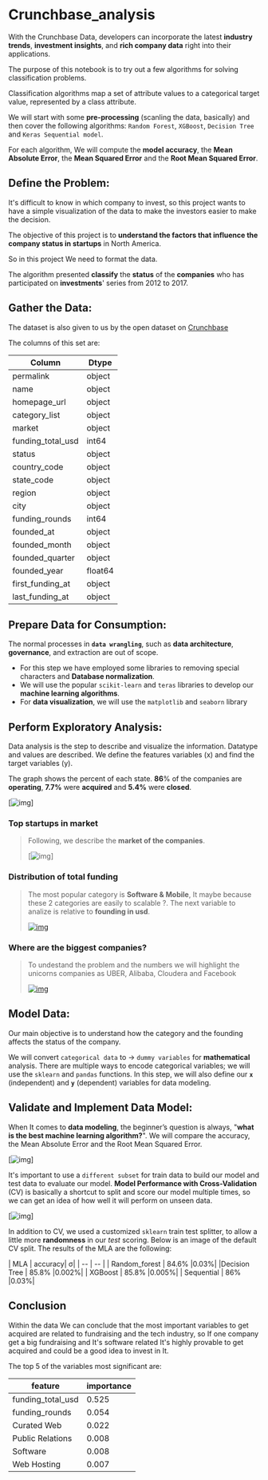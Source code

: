 # Crunchbase_analysis

With the Crunchbase Data, developers can incorporate the latest **industry trends**, **investment insights**, and **rich company data** right into their applications. 

The purpose of this notebook is to try out a few algorithms for solving classification problems. 

Classification algorithms map a set of attribute values to a categorical target value, represented by a class attribute.

We will start with some **pre-processing** (scanling the data, basically) and then cover the following algorithms: `Random Forest`, `XGBoost`, `Decision Tree` and `Keras Sequential model`. 

For each algorithm, We will compute the **model accuracy**, the **Mean Absolute Error**, the **Mean Squared Error** and the **Root Mean Squared Error**.

## Define the Problem:

It's difficult to know in which company to invest, so this project wants to have a simple visualization of the data to make the investors easier to make the decision. 

The objective of this project is to **understand the factors that influence the company status in startups** in North America.

So in this project We need to format the data. 

The algorithm presented **classify** the **status** of the **companies** who has participated on **investments**' series from 2012 to 2017. 

## Gather the Data:

The dataset is also given to us by the open dataset on [Crunchbase](https://www.crunchbase.com/hub/database-startup)

The columns of this set are:

| Column            | Dtype   |
| -- | -- |
| permalink         | object  |
| name              | object  |
| homepage_url      | object  |
| category_list     | object  |
| market            | object  |
| funding_total_usd | int64   |
| status            | object  |
| country_code      | object  |
| state_code        | object  |
| region            | object  |
| city              | object  |
| funding_rounds    | int64   |
| founded_at        | object  |
| founded_month     | object  |
| founded_quarter   | object  |
| founded_year      | float64 |
| first_funding_at  | object  |
| last_funding_at   | object  |

## Prepare Data for Consumption:

The normal processes in **`data wrangling`**, such as **data architecture**, **governance**, and extraction are out of scope.

- For this step we have employed some libraries to removing special characters and **Database normalization**.
- We will use the popular `scikit-learn` and `teras` libraries to develop our **machine learning algorithms**.
- For **data visualization**, we will use the `matplotlib` and `seaborn` library

## Perform Exploratory Analysis:

Data analysis is the step to describe and visualize the information. Datatype and values are described. We define  the features variables (x) and find the target variables (y).

The graph shows the percent of each state. **86**% of the companies are **operating**, **7.7%** were **acquired** and **5.4%** were **closed**.

[![img](https://github.com/MariaCruzg/Crunchbase_analysis/raw/master/images/Statup%20Companies.png)]
### Top startups in market

> Following, we describe the **market of the companies**.
>
> [![img](https://github.com/MariaCruzg/Crunchbase_analysis/raw/master/images/market.png)]

### Distribution of total funding


> The most popular category is **Software & Mobile**, It maybe because these 2 categories are easily to scalable ?. The next variable to analize is relative to **founding in usd**.
> 
> [![img](https://github.com/MariaCruzg/Crunchbase_analysis/raw/master/images/distributionoffoundinf.png)](https://github.com/MariaCruzg/Crunchbase_analysis/blob/master/images/distributionoffoundinf.png)

### Where are the biggest companies?

> To undestand the problem and the numbers we will highlight the unicorns companies as UBER, Alibaba, Cloudera and Facebook
> 
> [![img](https://github.com/MariaCruzg/Crunchbase_analysis/raw/master/images/unicornios.png)](https://github.com/MariaCruzg/Crunchbase_analysis/blob/master/images/unicornios.png)

## Model Data:

Our main objective is to understand how the category and the founding affects the status of the company. 

We will convert `categorical data` to -> `dummy variables` for **mathematical** analysis. There are multiple ways to encode categorical variables; we will use the `sklearn` and `pandas` functions. In this step, we will also define our **`x`** (independent) and **`y`** (dependent) variables for data modeling.

## Validate and Implement Data Model:

When It comes to **data modeling**, the beginner’s question is always, "**what is the best machine learning algorithm?**". We will compare the accuracy, the Mean Absolute Error and the Root Mean Squared Error.

[![img](https://github.com/MariaCruzg/Crunchbase_analysis/raw/master/images/Comparison_model.png)]

It's important to use a `different subset` for train data to build our model and test data to evaluate our model. **Model Performance with Cross-Validation** (CV) is basically a shortcut to split and score our model multiple times, so we can get an idea of how well it will perform on unseen data.

[![img](https://github.com/MariaCruzg/Crunchbase_analysis/raw/master/images/Captura%20de%20Pantalla%202020-04-23%20a%20la(s)%2019.25.44.png)]

In addition to CV, we used a customized `sklearn` train test splitter, to allow a little more **randomness** in our *test* scoring. Below is an image of the default CV split. 
The results of the MLA are the following:

| MLA            | accuracy| σ| 
| -- | -- |
| Random_forest     | 84.6%  |0.03%|
|Decision Tree          | 85.8%  |0.002%|
| XGBoost              | 85.8%  |0.005%|
| Sequential           |  86%  |0.03%|

## Conclusion

Within the data We can conclude that the most important variables to get acquired are related to fundraising and the tech industry, so If one company get a big fundraising and It's software related It's highly provable to get acquired and could be a good idea to invest in It.

The top 5 of the variables most significant are: 

| feature           | importance |
| ----------------- | ---------- |
| funding_total_usd | 0.525      |
| funding_rounds    | 0.054      |
| Curated Web       | 0.022      |
| Public Relations  | 0.008      |
| Software          | 0.008      |
| Web Hosting       |   0.007    |
